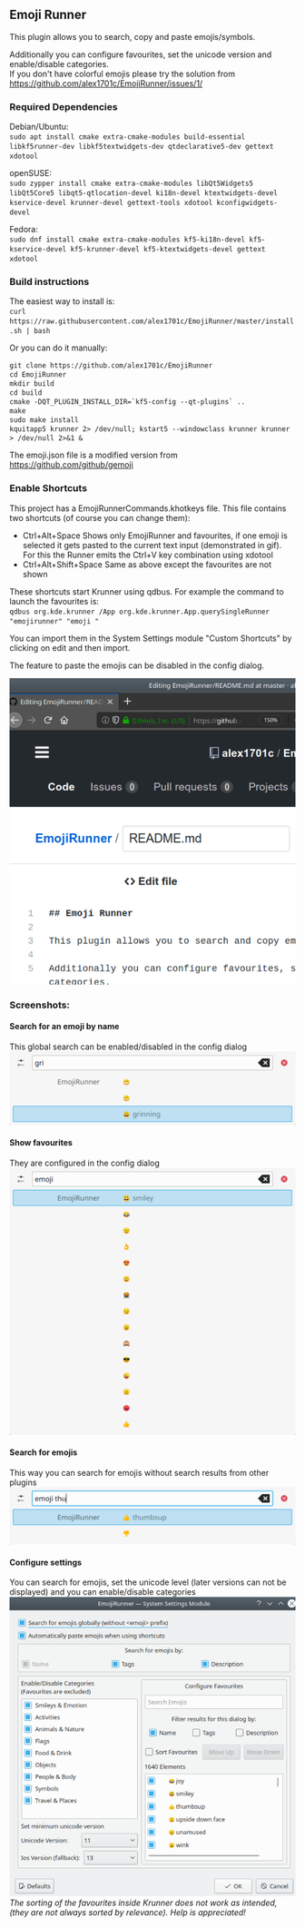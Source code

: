 ## Emoji Runner

This plugin allows you to search, copy and  paste emojis/symbols.

Additionally you can configure favourites, set the unicode version and enable/disable categories.  
If you don't have colorful emojis please try the solution from https://github.com/alex1701c/EmojiRunner/issues/1/ 

### Required Dependencies

Debian/Ubuntu:  
`sudo apt install cmake extra-cmake-modules build-essential libkf5runner-dev libkf5textwidgets-dev qtdeclarative5-dev gettext xdotool`

openSUSE:  
`sudo zypper install cmake extra-cmake-modules libQt5Widgets5 libQt5Core5 libqt5-qtlocation-devel ki18n-devel
ktextwidgets-devel kservice-devel krunner-devel gettext-tools xdotool kconfigwidgets-devel`  

Fedora:  
`sudo dnf install cmake extra-cmake-modules kf5-ki18n-devel kf5-kservice-devel kf5-krunner-devel kf5-ktextwidgets-devel gettext xdotool`  

### Build instructions  

The easiest way to install is:  
`curl https://raw.githubusercontent.com/alex1701c/EmojiRunner/master/install.sh | bash`

Or you can do it manually:

```
git clone https://github.com/alex1701c/EmojiRunner
cd EmojiRunner
mkdir build
cd build
cmake -DQT_PLUGIN_INSTALL_DIR=`kf5-config --qt-plugins` ..
make
sudo make install
kquitapp5 krunner 2> /dev/null; kstart5 --windowclass krunner krunner > /dev/null 2>&1 &
```

The emoji.json file is a modified version from https://github.com/github/gemoji  

### Enable Shortcuts
This project has a EmojiRunnerCommands.khotkeys file.
This file contains two shortcuts (of course you can change them): 
- Ctrl+Alt+Space  Shows only EmojiRunner and favourites,
if one emoji is selected it gets pasted to the current text input (demonstrated in gif).
For this the Runner emits the Ctrl+V key combination using xdotool
- Ctrl+Alt+Shift+Space Same as above except the favourites are not shown  

These shortcuts start Krunner using qdbus. For example the command to launch the favourites is:  
`qdbus org.kde.krunner /App org.kde.krunner.App.querySingleRunner "emojirunner" "emoji "`

You can import them in the System Settings module "Custom Shortcuts" by clicking on edit and then import.  
 
The feature to paste the emojis can be disabled in the config dialog.  

![Search for emoji and paste](https://raw.githubusercontent.com/alex1701c/Screenshots/master/EmojiRunner/paste_emoji.gif)
### Screenshots:

#### Search for an emoji by name
This global search can be enabled/disabled in the config dialog  
![Search for an emoji by name](https://raw.githubusercontent.com/alex1701c/Screenshots/master/EmojiRunner/global_search.png)

#### Show favourites
They are configured in the config dialog  
![Show favourites](https://raw.githubusercontent.com/alex1701c/Screenshots/master/EmojiRunner/favourites.png)

#### Search for emojis
This way you can search for emojis without search results from other plugins  
![Search for emojis](https://raw.githubusercontent.com/alex1701c/Screenshots/master/EmojiRunner/search_with_prefix.png)  

#### Configure settings
You can search for emojis, set the unicode level (later versions can not be displayed) and you can enable/disable categories  
![Search for emojis](https://raw.githubusercontent.com/alex1701c/Screenshots/master/EmojiRunner/config.png)  
*The sorting of the favourites inside Krunner does not work as intended, (they are not always sorted by relevance). Help is appreciated!*  
